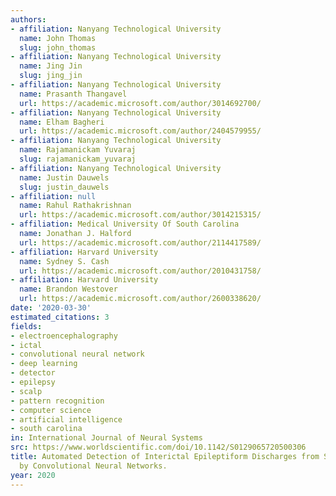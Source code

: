 ```yaml
---
authors:
- affiliation: Nanyang Technological University
  name: John Thomas
  slug: john_thomas
- affiliation: Nanyang Technological University
  name: Jing Jin
  slug: jing_jin
- affiliation: Nanyang Technological University
  name: Prasanth Thangavel
  url: https://academic.microsoft.com/author/3014692700/
- affiliation: Nanyang Technological University
  name: Elham Bagheri
  url: https://academic.microsoft.com/author/2404579955/
- affiliation: Nanyang Technological University
  name: Rajamanickam Yuvaraj
  slug: rajamanickam_yuvaraj
- affiliation: Nanyang Technological University
  name: Justin Dauwels
  slug: justin_dauwels
- affiliation: null
  name: Rahul Rathakrishnan
  url: https://academic.microsoft.com/author/3014215315/
- affiliation: Medical University Of South Carolina
  name: Jonathan J. Halford
  url: https://academic.microsoft.com/author/2114417589/
- affiliation: Harvard University
  name: Sydney S. Cash
  url: https://academic.microsoft.com/author/2010431758/
- affiliation: Harvard University
  name: Brandon Westover
  url: https://academic.microsoft.com/author/2600338620/
date: '2020-03-30'
estimated_citations: 3
fields:
- electroencephalography
- ictal
- convolutional neural network
- deep learning
- detector
- epilepsy
- scalp
- pattern recognition
- computer science
- artificial intelligence
- south carolina
in: International Journal of Neural Systems
src: https://www.worldscientific.com/doi/10.1142/S0129065720500306
title: Automated Detection of Interictal Epileptiform Discharges from Scalp Electroencephalograms
  by Convolutional Neural Networks.
year: 2020
---
```

